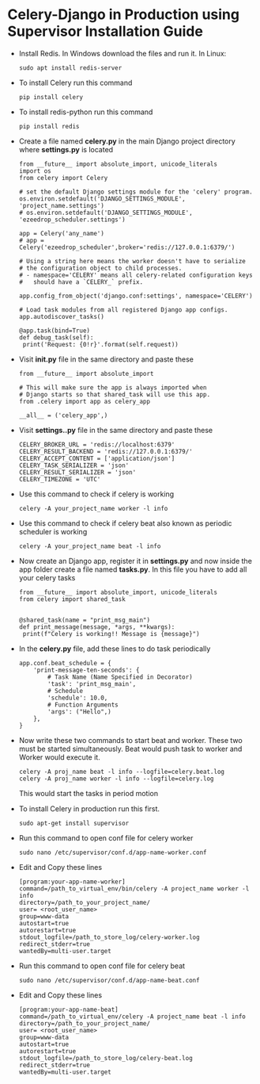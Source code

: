 # Celery-Django in Production using Supervisor Installation Guide
 - Install Redis. In Windows download the files and run it. In Linux:
   ```
   sudo apt install redis-server
   ```
 - To install Celery run this command
   ```
   pip install celery
   ```
 - To install redis-python run this command
   ```
   pip install redis
   ```
 - Create a file named **celery.py** in the main Django project directory where **settings.py** is located
   ```
   from __future__ import absolute_import, unicode_literals
   import os
   from celery import Celery

   # set the default Django settings module for the 'celery' program.
   os.environ.setdefault('DJANGO_SETTINGS_MODULE', 'project_name.settings')
   # os.environ.setdefault('DJANGO_SETTINGS_MODULE', 'ezeedrop_scheduler.settings')

   app = Celery('any_name')
   # app = Celery('ezeedrop_scheduler',broker='redis://127.0.0.1:6379/')

   # Using a string here means the worker doesn't have to serialize
   # the configuration object to child processes.
   # - namespace='CELERY' means all celery-related configuration keys
   #   should have a `CELERY_` prefix.

   app.config_from_object('django.conf:settings', namespace='CELERY')
   
   # Load task modules from all registered Django app configs.
   app.autodiscover_tasks()

   @app.task(bind=True)
   def debug_task(self):
   	print('Request: {0!r}'.format(self.request))
   ```   
   
 - Visit **__init__.py** file in the same directory and paste these
   ```
   from __future__ import absolute_import

   # This will make sure the app is always imported when
   # Django starts so that shared_task will use this app.
   from .celery import app as celery_app

   __all__ = ('celery_app',)
   ```   
 - Visit **settings..py** file in the same directory and paste these
   ```
   CELERY_BROKER_URL = 'redis://localhost:6379'
   CELERY_RESULT_BACKEND = 'redis://127.0.0.1:6379/'
   CELERY_ACCEPT_CONTENT = ['application/json']
   CELERY_TASK_SERIALIZER = 'json'
   CELERY_RESULT_SERIALIZER = 'json'
   CELERY_TIMEZONE = 'UTC'
   ```   
 - Use this command to check if celery is working
   ```
   celery -A your_project_name worker -l info
   ```
 - Use this command to check if celery beat also known as periodic scheduler is working
   ```
   celery -A your_project_name beat -l info
   ```
 - Now create an Django app, register it in **settings.py** and now inside the app folder create a file named **tasks.py**. In this file you have to add all your celery tasks
   ```
   from __future__ import absolute_import, unicode_literals
   from celery import shared_task
   
   
   @shared_task(name = "print_msg_main")
   def print_message(message, *args, **kwargs):
    print(f"Celery is working!! Message is {message}")
   ```
 - In the **celery.py** file, add these lines to do task periodically
   ```
   app.conf.beat_schedule = {
       'print-message-ten-seconds': {
           # Task Name (Name Specified in Decorator)
           'task': 'print_msg_main',  
           # Schedule      
           'schedule': 10.0,
           # Function Arguments 
           'args': ("Hello",) 
       },
   } 
   ```
 - Now write these two commands to start beat and worker. These two must be started simultaneously. Beat would push task to worker and Worker would execute it.
   ```
   celery -A proj_name beat -l info --logfile=celery.beat.log
   celery -A proj_name worker -l info --logfile=celery.log
   ```
   
   This would start the tasks in period motion

 - To install Celery in production run this first.
   ```
   sudo apt-get install supervisor
   ```
 - Run this command to open conf file for celery worker
   ```
   sudo nano /etc/supervisor/conf.d/app-name-worker.conf
   ```
 - Edit and Copy these lines
   ```
   [program:your-app-name-worker]
   command=/path_to_virtual_env/bin/celery -A project_name worker -l info
   directory=/path_to_your_project_name/
   user= <root_user_name>
   group=www-data
   autostart=true
   autorestart=true
   stdout_logfile=/path_to_store_log/celery-worker.log
   redirect_stderr=true
   wantedBy=multi-user.target
   ```
 - Run this command to open conf file for celery beat
   ```
   sudo nano /etc/supervisor/conf.d/app-name-beat.conf
   ```
 - Edit and Copy these lines
   ```
   [program:your-app-name-beat]
   command=/path_to_virtual_env/celery -A project_name beat -l info
   directory=/path_to_your_project_name/
   user= <root_user_name>
   group=www-data
   autostart=true
   autorestart=true
   stdout_logfile=/path_to_store_log/celery-beat.log
   redirect_stderr=true
   wantedBy=multi-user.target
   ```































